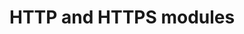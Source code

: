 # HTTP and HTTPS modules
  <!--
The ***http*** and ***https*** modules in Node.js are used for creating and interacting with servers that listen to ***HTTP*** and ***HTTPS***  requests respectively.  

## Creating a (very) simple server: `http.createServer(<callback>)`  
- This method is used to create an HTTP server. 
- __The callback function is called each time a request is made to the server__. 
- Inside the callback function, we can define how to handle the request and what response to send back. 
- An example of how to create a simple HTTP server that responds with `"Hello, World!"` to every request:

```javascript
const http = require('http');

const server = http.createServer((req, res) => {
  res.write('Hello, World!');
  res.end();
});

server.listen(5000);
```
## Working on ports: server.listen(<port>)
- This method is used to start listening for incoming requests on a specific port. 
- The port parameter specifies the port number to listen on. 
- In the example above, the server is listening on port 5000.

## The request response cycle
When a request is made to an HTTP server, the callback function is called with two objects: 
  1. request object (req):  
  Contains information about the request, such as the request __method__, __URL__, __headers__, and more. 
  1. response object (res):  
  To send a response back to the client, we can use the  
     - `res.write()` => method to write data to the response stream  
     - `res.end()` => method to end the response.  
    

  In the example above, we used `res.write('Hello, World!')` to write ***"Hello, World!"*** to the response stream, and `res.end()` to end the response.

 -->